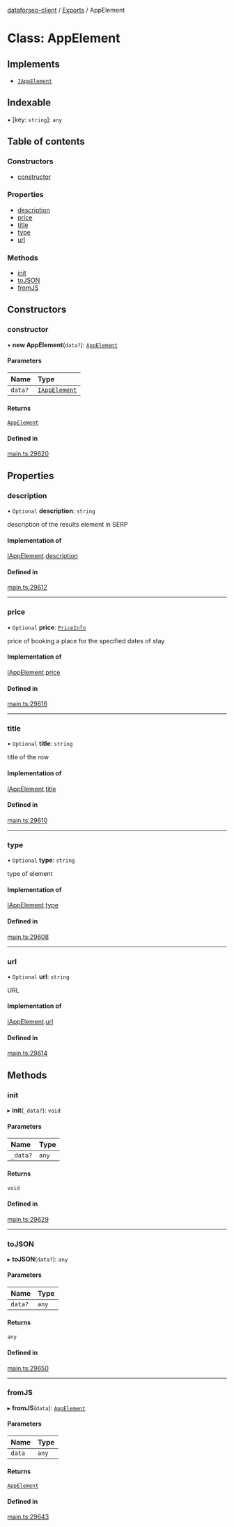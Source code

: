 [dataforseo-client](../README.md) / [Exports](../modules.md) / AppElement

# Class: AppElement

## Implements

- [`IAppElement`](../interfaces/IAppElement.md)

## Indexable

▪ [key: `string`]: `any`

## Table of contents

### Constructors

- [constructor](AppElement.md#constructor)

### Properties

- [description](AppElement.md#description)
- [price](AppElement.md#price)
- [title](AppElement.md#title)
- [type](AppElement.md#type)
- [url](AppElement.md#url)

### Methods

- [init](AppElement.md#init)
- [toJSON](AppElement.md#tojson)
- [fromJS](AppElement.md#fromjs)

## Constructors

### constructor

• **new AppElement**(`data?`): [`AppElement`](AppElement.md)

#### Parameters

| Name | Type |
| :------ | :------ |
| `data?` | [`IAppElement`](../interfaces/IAppElement.md) |

#### Returns

[`AppElement`](AppElement.md)

#### Defined in

[main.ts:29620](https://github.com/dataforseo/TypeScriptClient/blob/7ca1aa4/main.ts#L29620)

## Properties

### description

• `Optional` **description**: `string`

description of the results element in SERP

#### Implementation of

[IAppElement](../interfaces/IAppElement.md).[description](../interfaces/IAppElement.md#description)

#### Defined in

[main.ts:29612](https://github.com/dataforseo/TypeScriptClient/blob/7ca1aa4/main.ts#L29612)

___

### price

• `Optional` **price**: [`PriceInfo`](PriceInfo.md)

price of booking a place for the specified dates of stay

#### Implementation of

[IAppElement](../interfaces/IAppElement.md).[price](../interfaces/IAppElement.md#price)

#### Defined in

[main.ts:29616](https://github.com/dataforseo/TypeScriptClient/blob/7ca1aa4/main.ts#L29616)

___

### title

• `Optional` **title**: `string`

title of the row

#### Implementation of

[IAppElement](../interfaces/IAppElement.md).[title](../interfaces/IAppElement.md#title)

#### Defined in

[main.ts:29610](https://github.com/dataforseo/TypeScriptClient/blob/7ca1aa4/main.ts#L29610)

___

### type

• `Optional` **type**: `string`

type of element

#### Implementation of

[IAppElement](../interfaces/IAppElement.md).[type](../interfaces/IAppElement.md#type)

#### Defined in

[main.ts:29608](https://github.com/dataforseo/TypeScriptClient/blob/7ca1aa4/main.ts#L29608)

___

### url

• `Optional` **url**: `string`

URL

#### Implementation of

[IAppElement](../interfaces/IAppElement.md).[url](../interfaces/IAppElement.md#url)

#### Defined in

[main.ts:29614](https://github.com/dataforseo/TypeScriptClient/blob/7ca1aa4/main.ts#L29614)

## Methods

### init

▸ **init**(`_data?`): `void`

#### Parameters

| Name | Type |
| :------ | :------ |
| `_data?` | `any` |

#### Returns

`void`

#### Defined in

[main.ts:29629](https://github.com/dataforseo/TypeScriptClient/blob/7ca1aa4/main.ts#L29629)

___

### toJSON

▸ **toJSON**(`data?`): `any`

#### Parameters

| Name | Type |
| :------ | :------ |
| `data?` | `any` |

#### Returns

`any`

#### Defined in

[main.ts:29650](https://github.com/dataforseo/TypeScriptClient/blob/7ca1aa4/main.ts#L29650)

___

### fromJS

▸ **fromJS**(`data`): [`AppElement`](AppElement.md)

#### Parameters

| Name | Type |
| :------ | :------ |
| `data` | `any` |

#### Returns

[`AppElement`](AppElement.md)

#### Defined in

[main.ts:29643](https://github.com/dataforseo/TypeScriptClient/blob/7ca1aa4/main.ts#L29643)
